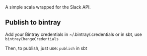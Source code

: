 A simple scala wrapped for the Slack API.


## Publish to bintray

Add your Bintray credentials in ~/.bintray/.credentials
or in sbt, use `bintrayChangeCredentials`

Then, to publish, just use: `publish` in sbt
